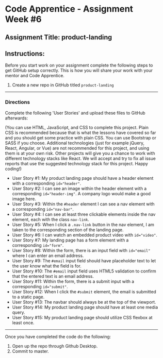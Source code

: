 # Code Apprentice - Assignment Week #6

## Assignment Title: product-landing

## Instructions:
Before you start work on your assignment complete the following steps to get GitHub setup correctly. This is how you will share your work with your mentor and Code Apprentice.

1. Create a new repo in GitHub titled `product-landing`

---

### Directions

Complete the following 'User Stories' and upload these files to GitHub afterwards:

(You can use HTML, JavaScript, and CSS to complete this project. Plain CSS is recommended because that is what the lessons have covered so far and you should get some practice with plain CSS. You can use Bootstrap or SASS if you choose. Additional technologies (just for example jQuery, React, Angular, or Vue) are not recommended for this project, and using them is at your own risk. Other projects will give you a chance to work with different technology stacks like React. We will accept and try to fix all issue reports that use the suggested technology stack for this project. Happy coding!)

- User Story #1: My product landing page should have a header element with a corresponding `id="header"`.
- User Story #2: I can see an image within the header element with a corresponding `id="header-img"`. A company logo would make a good image here.
- User Story #3: Within the `#header` element I can see a nav element with a corresponding `id="nav-bar"`.
- User Story #4: I can see at least three clickable elements inside the nav element, each with the class `nav-link`.
- User Story #5: When I click a `.nav-link` button in the nav element, I am taken to the corresponding section of the landing page.
- User Story #6: I can watch an embedded product video with `id="video"`.
- User Story #7: My landing page has a form element with a corresponding `id="form"`.
- User Story #8: Within the form, there is an input field with `id="email"` where I can enter an email address.
- User Story #9: The `#email` input field should have placeholder text to let the user know what the field is for.
- User Story #10: The `#email` input field uses HTML5 validation to confirm that the entered text is an email address.
- User Story #11: Within the form, there is a submit input with a corresponding `id="submit"`.
- User Story #12: When I click the `#submit` element, the email is submitted to a static page.
- User Story #13: The navbar should always be at the top of the viewport.
- User Story #14: My product landing page should have at least one media query.
- User Story #15: My product landing page should utilize CSS flexbox at least once.

---

Once you have completed the code do the following:

1. Open up the repo through Github Desktop.
2. Commit to master.
